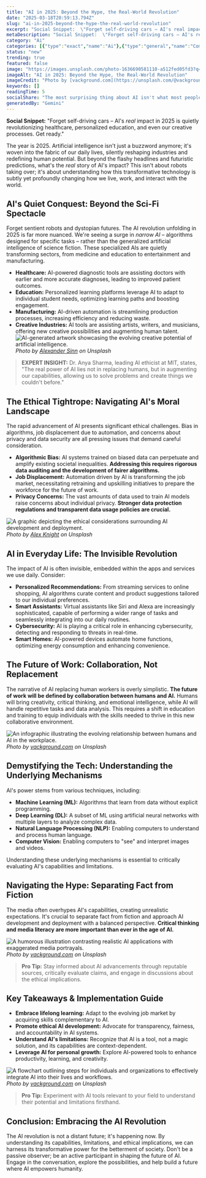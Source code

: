 ```yaml
---
title: "AI in 2025: Beyond the Hype, the Real-World Revolution"
date: "2025-03-18T20:59:13.794Z"
slug: "ai-in-2025-beyond-the-hype-the-real-world-revolution"
excerpt: "Social Snippet:  \"Forget self-driving cars – AI's real impact in 2025 is quietly revolutionizing healthcare, personalized education, and even our creative processes.  Get ready.\""
metaDescription: "Social Snippet:  \"Forget self-driving cars – AI's real impact in 2025 is quietly revolutionizing healthcare, personalized education, and even our creative ..."
category: "Ai"
categories: [{"type":"exact","name":"Ai"},{"type":"general","name":"Computer Science"},{"type":"medium","name":"Machine Learning"},{"type":"specific","name":"Deep Learning"},{"type":"niche","name":"Transformer Networks"}]
status: "new"
trending: true
featured: false
image: "https://images.unsplash.com/photo-1636690581110-a512fed05fd3?q=85&w=1200&fit=max&fm=webp&auto=compress"
imageAlt: "AI in 2025: Beyond the Hype, the Real-World Revolution"
imageCredit: "Photo by [vackground.com](https://unsplash.com/@vackground) on Unsplash"
keywords: []
readingTime: 5
socialShare: "The most surprising thing about AI isn't what most people think. Find out what experts really say about this game-changing topic."
generatedBy: "Gemini"
---
```




**Social Snippet:**  "Forget self-driving cars – AI's *real* impact in 2025 is quietly revolutionizing healthcare, personalized education, and even our creative processes.  Get ready."

The year is 2025.  Artificial intelligence isn't just a buzzword anymore; it's woven into the fabric of our daily lives, silently reshaping industries and redefining human potential. But beyond the flashy headlines and futuristic predictions, what's the *real* story of AI's impact?  This isn't about robots taking over; it's about understanding how this transformative technology is subtly yet profoundly changing how we live, work, and interact with the world.

## AI's Quiet Conquest:  Beyond the Sci-Fi Spectacle

Forget sentient robots and dystopian futures.  The AI revolution unfolding in 2025 is far more nuanced. We're seeing a surge in *narrow AI* – algorithms designed for specific tasks – rather than the generalized artificial intelligence of science fiction. These specialized AIs are quietly transforming sectors, from medicine and education to entertainment and manufacturing.

*   **Healthcare:** AI-powered diagnostic tools are assisting doctors with earlier and more accurate diagnoses, leading to improved patient outcomes.
*   **Education:** Personalized learning platforms leverage AI to adapt to individual student needs, optimizing learning paths and boosting engagement.
*   **Manufacturing:**  AI-driven automation is streamlining production processes, increasing efficiency and reducing waste.
*   **Creative Industries:** AI tools are assisting artists, writers, and musicians, offering new creative possibilities and augmenting human talent. ![AI-generated artwork showcasing the evolving creative potential of artificial intelligence.](https://images.unsplash.com/photo-1569396116180-210c182bedb8?q=85&w=1200&fit=max&fm=webp&auto=compress)
*Photo by [Alexander Sinn](https://unsplash.com/@swimstaralex) on Unsplash*

> **EXPERT INSIGHT:** Dr. Anya Sharma, leading AI ethicist at MIT, states, "The real power of AI lies not in replacing humans, but in augmenting our capabilities, allowing us to solve problems and create things we couldn't before."

## The Ethical Tightrope: Navigating AI's Moral Landscape

The rapid advancement of AI presents significant ethical challenges.  Bias in algorithms, job displacement due to automation, and concerns about privacy and data security are all pressing issues that demand careful consideration.  

*   **Algorithmic Bias:**  AI systems trained on biased data can perpetuate and amplify existing societal inequalities.  **Addressing this requires rigorous data auditing and the development of fairer algorithms.**
*   **Job Displacement:** Automation driven by AI is transforming the job market, necessitating retraining and upskilling initiatives to prepare the workforce for the future of work.
*   **Privacy Concerns:** The vast amounts of data used to train AI models raise concerns about individual privacy.  **Stronger data protection regulations and transparent data usage policies are crucial.**

![A graphic depicting the ethical considerations surrounding AI development and deployment.](https://images.unsplash.com/photo-1485827404703-89b55fcc595e?q=85&w=1200&fit=max&fm=webp&auto=compress)
*Photo by [Alex Knight](https://unsplash.com/@agk42) on Unsplash*

## AI in Everyday Life:  The Invisible Revolution

The impact of AI is often invisible, embedded within the apps and services we use daily.  Consider:

*   **Personalized Recommendations:** From streaming services to online shopping, AI algorithms curate content and product suggestions tailored to our individual preferences.
*   **Smart Assistants:** Virtual assistants like Siri and Alexa are increasingly sophisticated, capable of performing a wider range of tasks and seamlessly integrating into our daily routines.
*   **Cybersecurity:** AI is playing a critical role in enhancing cybersecurity, detecting and responding to threats in real-time.
*   **Smart Homes:** AI-powered devices automate home functions, optimizing energy consumption and enhancing convenience.

## The Future of Work:  Collaboration, Not Replacement

The narrative of AI replacing human workers is overly simplistic.  **The future of work will be defined by collaboration between humans and AI.**  Humans will bring creativity, critical thinking, and emotional intelligence, while AI will handle repetitive tasks and data analysis.  This requires a shift in education and training to equip individuals with the skills needed to thrive in this new collaborative environment.

![An infographic illustrating the evolving relationship between humans and AI in the workplace.](https://images.unsplash.com/photo-1636690424408-4330adc3e583?q=85&w=1200&fit=max&fm=webp&auto=compress)
*Photo by [vackground.com](https://unsplash.com/@vackground) on Unsplash*

## Demystifying the Tech:  Understanding the Underlying Mechanisms

AI's power stems from various techniques, including:

*   **Machine Learning (ML):**  Algorithms that learn from data without explicit programming.
*   **Deep Learning (DL):**  A subset of ML using artificial neural networks with multiple layers to analyze complex data.
*   **Natural Language Processing (NLP):**  Enabling computers to understand and process human language.
*   **Computer Vision:**  Enabling computers to "see" and interpret images and videos.

Understanding these underlying mechanisms is essential to critically evaluating AI's capabilities and limitations.

## Navigating the Hype:  Separating Fact from Fiction

The media often overhypes AI's capabilities, creating unrealistic expectations.  It's crucial to separate fact from fiction and approach AI development and deployment with a balanced perspective.  **Critical thinking and media literacy are more important than ever in the age of AI.**

![A humorous illustration contrasting realistic AI applications with exaggerated media portrayals.](https://images.unsplash.com/photo-1636690513351-0af1763f6237?q=85&w=1200&fit=max&fm=webp&auto=compress)
*Photo by [vackground.com](https://unsplash.com/@vackground) on Unsplash*

> **Pro Tip:** Stay informed about AI advancements through reputable sources, critically evaluate claims, and engage in discussions about the ethical implications.

## Key Takeaways & Implementation Guide

*   **Embrace lifelong learning:**  Adapt to the evolving job market by acquiring skills complementary to AI.
*   **Promote ethical AI development:** Advocate for transparency, fairness, and accountability in AI systems.
*   **Understand AI's limitations:**  Recognize that AI is a tool, not a magic solution, and its capabilities are context-dependent.
*   **Leverage AI for personal growth:**  Explore AI-powered tools to enhance productivity, learning, and creativity.

![A flowchart outlining steps for individuals and organizations to effectively integrate AI into their lives and workflows.](https://images.unsplash.com/photo-1636690498207-d7b393423b9a?q=85&w=1200&fit=max&fm=webp&auto=compress)
*Photo by [vackground.com](https://unsplash.com/@vackground) on Unsplash*

> **Pro Tip:**  Experiment with AI tools relevant to your field to understand their potential and limitations firsthand.

## Conclusion: Embracing the AI Revolution

The AI revolution is not a distant future; it's happening now.  By understanding its capabilities, limitations, and ethical implications, we can harness its transformative power for the betterment of society.  Don't be a passive observer; be an active participant in shaping the future of AI.  Engage in the conversation, explore the possibilities, and help build a future where AI empowers humanity.


<div class="reading-progress-container">
  <div id="reading-progress" class="reading-progress"></div>
</div>
